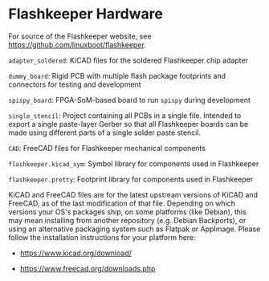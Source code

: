 # Flashkeeper Hardware
For source of the Flashkeeper website, see https://github.com/linuxboot/flashkeeper.

`adapter_soldered`: KiCAD files for the soldered Flashkeeper chip adapter

`dummy_board`: Rigid PCB with multiple flash package footprints and connectors for testing and development

`spispy_board`: FPGA-SoM-based board to run `spispy` during development

`single_stencil`: Project containing all PCBs in a single file. Intended to export a single paste-layer Gerber so that all Flashkeeper boards can be made using different parts of a single solder paste stencil.

`CAD`: FreeCAD files for Flashkeeper mechanical components

`flashkeeper.kicad_sym`: Symbol library for components used in Flashkeeper

`flashkeeper.pretty`: Footprint library for components used in Flashkeeper

KiCAD and FreeCAD files are for the latest upstream versions of KiCAD and FreeCAD, as of the last modification of that file. Depending on which versions your OS's packages ship, on some platforms (like Debian), this may mean installing from another repository (e.g. Debian Backports), or using an alternative packaging system such as Flatpak or AppImage. Please follow the installation instructions for your platform here:

- https://www.kicad.org/download/

- https://www.freecad.org/downloads.php
